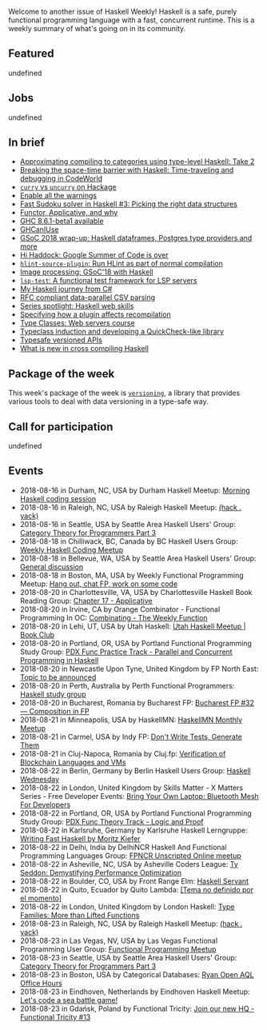 <!-- 2018-08-16 unpublished -->

Welcome to another issue of Haskell Weekly!
Haskell is a safe, purely functional programming language with a fast, concurrent runtime.
This is a weekly summary of what's going on in its community.

## Featured

undefined

## Jobs

undefined

## In brief

-   [Approximating compiling to categories using type-level Haskell: Take 2](http://www.philipzucker.com/approximating-compiling-categories-using-typelevel-haskell-take-2/)
-   [Breaking the space-time barrier with Haskell: Time-traveling and debugging in CodeWorld](https://medium.com/@krystal.maughan/breaking-the-space-time-barrier-with-haskell-time-traveling-and-debugging-in-codeworld-a-google-e87894dd43d7)
-   [`curry` vs `uncurry` on Hackage](http://blog.vmchale.com/article/curry-uncurry)
-   [Enable all the warnings](https://medium.com/mercury-bank/enable-all-the-warnings-a0517bc081c3)
-   [Fast Sudoku solver in Haskell #3: Picking the right data structures](https://abhinavsarkar.net/posts/fast-sudoku-solver-in-haskell-3/)
-   [Functor, Applicative, and why](https://functional.works-hub.com/learn/functor-applicative-and-why-3c5b3)
-   [GHC 8.6.1-beta1 available](https://mail.haskell.org/pipermail/ghc-devs/2018-August/016098.html)
-   [GHCanIUse](https://damianfral.github.io/ghcaniuse/)
-   [GSoC 2018 wrap-up: Haskell dataframes, Postgres type providers and more](https://www.gagandeepbhatia.com/blog/gsoc-2018-wrap-up-haskell-dataframes-postgres-type-providers-and-more/)
-   [Hi Haddock: Google Summer of Code is over](https://sjakobi.github.io/blog/2018/08/14/hi-haddock-3/)
-   [`hlint-source-plugin`: Run HLint as part of normal compilation](https://github.com/ocharles/hlint-source-plugin/tree/d4cded0a7432dc2d5884b9bedd2c714ce510d3ce)
-   [Image processing: GSoC'18 with Haskell](https://medium.com/@khilanravani/image-processing-gsoc18-with-haskell-84177cec618)
-   [`lsp-test`: A functional test framework for LSP servers](https://lukelau.me/haskell/posts/lsp-test/)
-   [My Haskell journey from C#](https://cvlad.info/haskell/)
-   [RFC compliant data-parallel CSV parsing](https://haskell-works.github.io/posts/2018-08-15-data-parallel-rfc-compliant-csv-parsing.html)
-   [Series spotlight: Haskell web skills](https://mmhaskell.com/blog/2018/8/13/series-spotlight-haskell-web-skills)
-   [Specifying how a plugin affects recompilation](https://mpickering.github.io/posts/2018-08-10-plugins-recompilation.html)
-   [Type Classes: Web servers course](https://typeclasses.com/news/2018-08-web-servers-course)
-   [Typeclass induction and developing a QuickCheck-like library](https://mzabani.github.io/posts/2018-08-13.html)
-   [Typesafe versioned APIs](https://chrispenner.ca/posts/typesafe-api-versioning)
-   [What is new in cross compiling Haskell](https://medium.com/@zw3rk/what-is-new-in-cross-compiling-haskell-77c348f79ad5)

## Package of the week

This week's package of the week is [`versioning`](https://hackage.haskell.org/package/versioning-0.2.0.0),
a library that provides various tools to deal with data versioning in a type-safe way.

## Call for participation

undefined

## Events

- 2018-08-16 in Durham, NC, USA by Durham Haskell Meetup: [Morning Haskell coding session](https://www.meetup.com/Durham-Haskell-Meetup/events/253678976/)
- 2018-08-16 in Raleigh, NC, USA by Raleigh Haskell Meetup: [(hack . yack)](https://www.meetup.com/Raleigh-Haskell-Meetup/events/253219863/)
- 2018-08-16 in Seattle, USA by Seattle Area Haskell Users' Group: [Category Theory for Programmers Part 3](https://www.meetup.com/SEAHUG/events/253049807/)
- 2018-08-18 in Chilliwack, BC, Canada by BC Haskell Users Group: [Weekly Haskell Coding Meetup](https://www.meetup.com/BC-HUG/events/253738520/)
- 2018-08-18 in Bellevue, WA, USA by Seattle Area Haskell Users' Group: [General discussion](https://www.meetup.com/SEAHUG/events/253365278/)
- 2018-08-18 in Boston, MA, USA by Weekly Functional Programming Meetup: [Hang out, chat FP, work on some code](https://www.meetup.com/Weekly-Functional-Programming-Meetup/events/253005372/)
- 2018-08-20 in Charlottesville, VA, USA by Charlottesville Haskell Book Reading Group: [Chapter 17 - Applicative](https://www.meetup.com/Charlottesville-Haskell-Book-Reading-Group/events/253702681/)
- 2018-08-20 in Irvine, CA by Orange Combinator - Functional Programming In OC: [Combinating - The Weekly Function](https://www.meetup.com/orange-combinator/events/253804274/)
- 2018-08-20 in Lehi, UT, USA by Utah Haskell: [Utah Haskell Meetup | Book Club](https://www.meetup.com/utah-haskell/events/253166355/)
- 2018-08-20 in Portland, OR, USA by Portland Functional Programming Study Group: [PDX Func Practice Track - Parallel and Concurrent Programming in Haskell](https://www.meetup.com/Portland-Functional-Programming-Study-Group/events/253309551/)
- 2018-08-20 in Newcastle Upon Tyne, United Kingdom by FP North East: [Topic to be announced](https://www.meetup.com/FP-North-East/events/252893286/)
- 2018-08-20 in Perth, Australia by Perth Functional Programmers: [Haskell study group](https://www.meetup.com/PerthFP/events/252829610/)
- 2018-08-20 in Bucharest, Romania by Bucharest FP: [Bucharest FP #32 — Composition in FP](https://www.meetup.com/bucharestfp/events/253609976/)
- 2018-08-21 in Minneapolis, USA by HaskellMN: [HaskellMN Monthly Meetup](https://www.meetup.com/HaskellMN/events/253098712/)
- 2018-08-21 in Carmel, USA by Indy FP: [Don't Write Tests, Generate Them](https://www.meetup.com/Indy-FP/events/253038877/)
- 2018-08-21 in Cluj-Napoca, Romania by Cluj.fp: [Verification of Blockchain Languages and VMs](https://www.meetup.com/Cluj-fp/events/252595802/)
- 2018-08-22 in Berlin, Germany by Berlin Haskell Users Group: [Haskell Wednesday](https://www.meetup.com/berlinhug/events/253747101/)
- 2018-08-22 in London, United Kingdom by Skills Matter - X Matters Series - Free Developer Events: [Bring Your Own Laptop: Bluetooth Mesh For Developers](https://www.meetup.com/skillsmatter/events/253340446/)
- 2018-08-22 in Portland, OR, USA by Portland Functional Programming Study Group: [PDX Func Theory Track - Logic and Proof](https://www.meetup.com/Portland-Functional-Programming-Study-Group/events/253444017/)
- 2018-08-22 in Karlsruhe, Germany by Karlsruhe Haskell Lerngruppe: [Writing Fast Haskell by Moritz Kiefer](https://www.meetup.com/Karlsruhe-Haskell-Lerngruppe/events/253262511/)
- 2018-08-22 in Delhi, India by DelhiNCR Haskell And Functional Programming Languages Group: [FPNCR Unscripted Online meetup](https://www.meetup.com/DelhiNCR-Haskell-And-Functional-Programming-Languages-Group/events/253444881/)
- 2018-08-22 in Asheville, NC, USA by Asheville Coders League: [Ty Seddon: Demystifying Performance Optimization](https://www.meetup.com/Asheville-Coders-League/events/253434328/)
- 2018-08-22 in Boulder, CO, USA by Front Range Elm: [Haskell Servant](https://www.meetup.com/Front-range-elm/events/251030263/)
- 2018-08-22 in Quito, Ecuador by Quito Lambda: [[Tema no definido por el momento]](https://www.meetup.com/Quito-Lambda-Meetup/events/252000157/)
- 2018-08-22 in London, United Kingdom by London Haskell: [Type Families: More than Lifted Functions](https://www.meetup.com/London-Haskell/events/253674364/)
- 2018-08-23 in Raleigh, NC, USA by Raleigh Haskell Meetup: [(hack . yack)](https://www.meetup.com/Raleigh-Haskell-Meetup/events/253464598/)
- 2018-08-23 in Las Vegas, NV, USA by Las Vegas Functional Programming User Group: [Functional Programming Meetup](https://www.meetup.com/las-vegas-functional-programming/events/253697701/)
- 2018-08-23 in Seattle, USA by Seattle Area Haskell Users' Group: [Category Theory for Programmers Part 3](https://www.meetup.com/SEAHUG/events/253049816/)
- 2018-08-23 in Boston, USA by Categorical Databases: [Ryan Open AQL Office Hours](https://www.meetup.com/Categorical-Databases/events/253638146/)
- 2018-08-23 in Eindhoven, Netherlands by Eindhoven Haskell Meetup: [Let's code a sea battle game!](https://www.meetup.com/Eindhoven-Haskell-Meetup/events/253298183/)
- 2018-08-23 in Gdańsk, Poland by Functional Tricity: [Join our new HQ - Functional Tricity #13 ](https://www.meetup.com/FunctionalTricity/events/253124688/)
